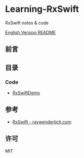 # Learning-RxSwift

RxSwift notes &amp; code

[English Version README](README.md)

## 前言

## 目录

### Code

- [RxSwiftDemo](RxSwiftDemo/)

## 参考

- [RxSwift - raywenderlich.com](https://store.raywenderlich.com/products/rxswift)

## 许可

MIT